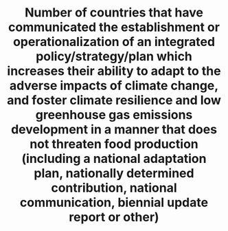 ---
computation_units: Yes/No
data_non_statistical: false
date_metadata_updated: July 2018 (Kali Kong)
goal_meta_link: http://unstats.un.org/sdgs/files/metadata-compilation/Metadata-Goal-13.pdf
graph: binary
graph_title: Has the US established a plan to improve the nation's ability to adapt
  to climate change in a manner that does not adversely affect food production?
graph_type: line
has_metadata: false
indicator: 13.2.1
indicator_name: Number of countries that have communicated the establishment or operationalization
  of an integrated policy/strategy/plan which increases their ability to adapt to
  the adverse impacts of climate change, and foster climate resilience and low greenhouse
  gas emissions development in a manner that does not threaten food production (including
  a national adaptation plan, nationally determined contribution, national communication,
  biennial update report or other)
indicator_sort_order: 13-02-01
indicator_variable: plan_adpt_climate
layout: indicator
national_geographical_coverage: United States
periodicity: Annual
permalink: /13-2-1/
published: true
reporting_status: complete
sdg_goal: 13
source_active_1: true
source_agency_staff_name_1: Amy Rosenband, NSC
source_agency_survey_dataset_1: National Security Council/Executive Office of the
  President
source_notes_1: null
source_organisation_1: National Security Council/Executive Office of the President
source_title_1: null
source_url_1: https://obamawhitehouse.archives.gov/the-press-office/2013/11/01/executive-order-preparing-united-states-impacts-climate-change
target: Integrate climate change measures into national policies, strategies and planning.
target_id: '13.2'
title: Number of countries that have communicated the establishment or operationalization
  of an integrated policy/strategy/plan which increases their ability to adapt to
  the adverse impacts of climate change, and foster climate resilience and low greenhouse
  gas emissions development in a manner that does not threaten food production (including
  a national adaptation plan, nationally determined contribution, national communication,
  biennial update report or other)
un_custodial_agency: 'UNFCCC (Partnering Agencies: UNEP, WMO, WHO)'
un_designated_tier: 3 (with data)
us_method_of_computation: "US President\u2019s Climate Action Plan E.O. 13653: Preparing\
  \ the U.S. for the Impacts of Climate Change (agencies adaptation plans) E.O. 13677:\
  \ Climate-Resilient International Development E.O. 13693: Planning for Federal Sustainability\
  \ in the Next Decade"
variable_description: null
variable_notes: null
---